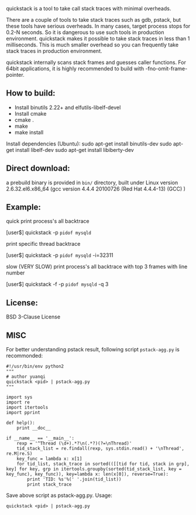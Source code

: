 quickstack is a tool to take call stack traces with minimal overheads.

There are a couple of tools to take stack traces such as gdb, pstack, but these tools
have serious overheads. In many cases, target process stops for 0.2-N seconds.
So it is dangerous to use such tools in production environment.
quickstack makes it possible to take stack traces in less than 1 milliseconds. This is
much smaller overhead so you can frequently take stack traces in production environment.

quickstack internally scans stack frames and guesses caller functions.
For 64bit applications, it is highly recommended to build with -fno-omit-frame-pointer.

## How to build:

* Install binutils 2.22+ and elfutils-libelf-devel
* Install cmake
* cmake .
* make
* make install

Install dependencies (Ubuntu):
sudo apt-get install binutils-dev
sudo apt-get install libelf-dev
sudo apt-get install libiberty-dev

## Direct download:

a prebuild binary is provided in `bin/` directory, built under Linux version 2.6.32.el6.x86_64 (gcc version 4.4.4 20100726 (Red Hat 4.4.4-13) (GCC) )


## Example:

quick print process's all backtrace

[user$] quickstack -p `pidof mysqld`

print specific thread backtrace

[user$] quickstack -p `pidof mysqld` -i=32311

slow (VERY SLOW) print process's all backtrace with top 3 frames with line number

[user$] quickstack -f -p `pidof mysqld` -q 3

## License:

BSD 3-Clause License

## MISC

For better understanding pstack result, following script `pstack-agg.py` is recommonded:



```
#!/usr/bin/env python2
"""
# author yuanqi
quickstack <pid> | pstack-agg.py
"""

import sys
import re
import itertools
import pprint

def help():
    print __doc__

if __name__ == '__main__':
    rexp = '^Thread (\d+).*?\n(.*?)(?=\nThread)'
    tid_stack_list = re.findall(rexp, sys.stdin.read() + '\nThread', re.M|re.S)
    key_func = lambda x: x[1]
    for tid_list, stack_trace in sorted(([[tid for tid, stack in grp], key] for key, grp in itertools.groupby(sorted(tid_stack_list, key = key_func), key_func)), key=lambda x: len(x[0]), reverse=True):
        print 'TID: %s'%(' '.join(tid_list))
        print stack_trace
```

Save above script as pstack-agg.py. Usage:

```
quickstack <pid> | pstack-agg.py
```

